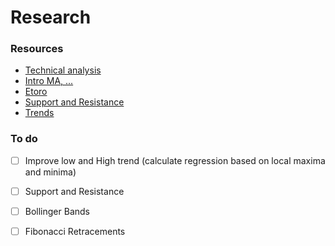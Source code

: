 # Research

### Resources

* [Technical analysis](https://school.stockcharts.com/doku.php?id=overview:technical_analysis)
* [Intro MA, ...](https://school.stockcharts.com/doku.php?id=market_indicators:percent_above_ma)
* [Etoro](https://www.etoro.com/news-and-analysis/trading/a-guide-to-popular-technical-analysis-tools/?gclid=CjwKCAiAtK79BRAIEiwA4OskBn27XaD4xAKVtfraUz3Lw9CQBXm-hd_SglygIRWRbK2aWEY79Tk9mhoCahgQAvD_BwE)
* [Support and Resistance](https://school.stockcharts.com/doku.php?id=chart_analysis:support_and_resistance)
* [Trends](https://school.stockcharts.com/doku.php?id=chart_analysis:trend_lines)

### To do

* [ ] Improve low and High trend (calculate regression based on local maxima and minima)

* [ ] Support and Resistance

* [ ] Bollinger Bands
* [ ] Fibonacci Retracements